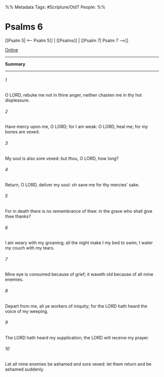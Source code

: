 

%% Metadata
Tags: #Scripture/OldT
People: 
%%
# Psalms 6
[[Psalm 5| <-- Psalm 5]] | [[Psalms]] | [[Psalm 7| Psalm 7 -->]]

[Online](https://churchofjesuschrist.org/study/scriptures/ot/ps/6?lang=eng)

---
__Summary__



---

###### 1
O LORD, rebuke me not in thine anger, neither chasten me in thy hot displeasure.
###### 2
Have mercy upon me, O LORD; for I am weak: O LORD, heal me; for my bones are vexed.
###### 3
My soul is also sore vexed: but thou, O LORD, how long?
###### 4
Return, O LORD, deliver my soul: oh save me for thy mercies' sake.
###### 5
For in death there is no remembrance of thee: in the grave who shall give thee thanks?
###### 6
I am weary with my groaning; all the night make I my bed to swim; I water my couch with my tears.
###### 7
Mine eye is consumed because of grief; it waxeth old because of all mine enemies.
###### 8
Depart from me, all ye workers of iniquity; for the LORD hath heard the voice of my weeping.
###### 9
The LORD hath heard my supplication; the LORD will receive my prayer.
###### 10
Let all mine enemies be ashamed and sore vexed: let them return and be ashamed suddenly.



